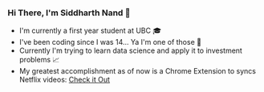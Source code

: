 ### Hi There, I'm Siddharth Nand 👋

- I'm currently a first year student at UBC 🎓
- I've been coding since I was 14... Ya I'm one of those 🤣
- Currently I'm trying to learn data science and apply it to investment problems 📈
- My greatest accomplishment as of now is a Chrome Extension to syncs Netflix videos: [Check it Out](https://sidnand.github.io/Sinc-Website/)

